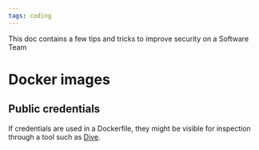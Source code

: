 ```yaml
---
tags: coding
---
```


This doc contains a few tips and tricks to improve security on a Software Team

# Docker images

## Public credentials
If credentials are used in a Dockerfile, they might be visible for inspection through a tool such as [Dive](https://github.com/wagoodman/dive).
